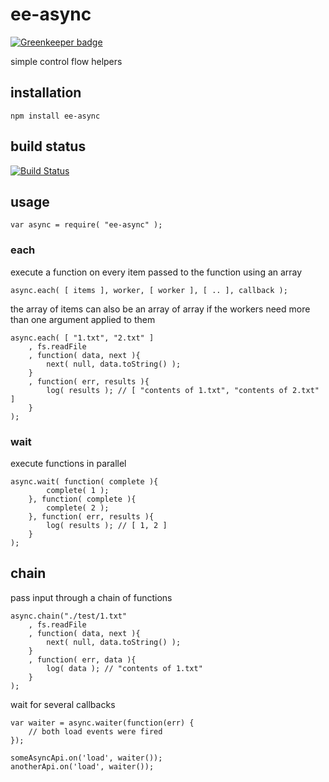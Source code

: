 # ee-async

[![Greenkeeper badge](https://badges.greenkeeper.io/eventEmitter/ee-async.svg)](https://greenkeeper.io/)

simple control flow helpers

## installation

	npm install ee-async

## build status

[![Build Status](https://travis-ci.org/eventEmitter/ee-async.png?branch=master)](https://travis-ci.org/eventEmitter/ee-async)


## usage

	var async = require( "ee-async" );

### each

execute a function on every item passed to the function using an array

	async.each( [ items ], worker, [ worker ], [ .. ], callback );

the array of items can also be an array of array if the workers need more than one argument applied to them	

	async.each( [ "1.txt", "2.txt" ]
		, fs.readFile
		, function( data, next ){ 
			next( null, data.toString() ); 
		}
		, function( err, results ){
			log( results ); // [ "contents of 1.txt", "contents of 2.txt" ]
		} 
	);

### wait

execute functions in parallel

	async.wait( function( complete ){ 
			complete( 1 ); 
		}, function( complete ){ 
			complete( 2 ); 
		}, function( err, results ){
			log( results ); // [ 1, 2 ]
		} 
	);


## chain

pass input through a chain of functions
	

	async.chain("./test/1.txt"
		, fs.readFile
		, function( data, next ){ 
			next( null, data.toString() ); 
		}
		, function( err, data ){
			log( data ); // "contents of 1.txt"
		} 
	);


wait for several callbacks


	var waiter = async.waiter(function(err) {
		// both load events were fired
	});

	someAsyncApi.on('load', waiter());
	anotherApi.on('load', waiter());
